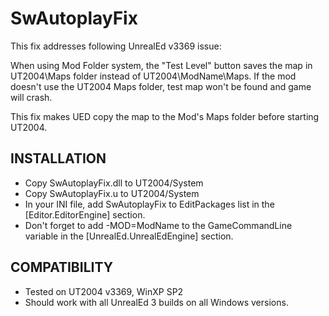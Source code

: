 # SwAutoplayFix

This fix addresses following UnrealEd v3369 issue:

When using Mod Folder system, the "Test Level" button saves the map in UT2004\Maps folder instead of UT2004\ModName\Maps. If the mod doesn't use the UT2004 Maps folder, test map won't be found and game will crash.

This fix makes UED copy the map to the Mod's Maps folder before starting UT2004.


## INSTALLATION

 * Copy SwAutoplayFix.dll to UT2004/System
 * Copy SwAutoplayFix.u to UT2004/System
 * In your INI file, add SwAutoplayFix to EditPackages list in the [Editor.EditorEngine] section.
 * Don't forget to add -MOD=ModName to the GameCommandLine variable in the  [UnrealEd.UnrealEdEngine] section.
   
## COMPATIBILITY

 * Tested on UT2004 v3369, WinXP SP2
 * Should work with all UnrealEd 3 builds on all Windows versions.
 
